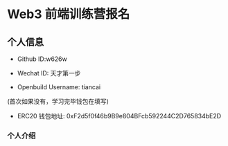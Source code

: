 # Web3 前端训练营报名

## 个人信息

* Github ID:w626w

* Wechat ID: 天才第一步

* Openbuild Username: tiancai

(首次如果没有，学习完毕钱包在填写)

* ERC20 钱包地址: 0xF2d5f0f46b9B9e804BFcb592244C2D765834bE2D

### 个人介绍


